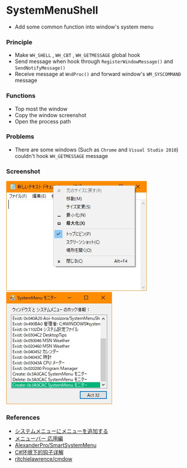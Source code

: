 # SystemMenuShell
+ Add some common function into window's system menu

### Principle
+ Make `WH_SHELL` , `WH_CBT` , `WH_GETMESSAGE` global hook
+ Send message when hook through `RegisterWindowMessage()` and `SendNotifyMessage()`
+ Receive message at `WndProc()` and forward window's `WM_SYSCOMMAND` message

### Functions
+ Top most the window
+ Copy the window screenshot
+ Open the process path

### Problems
+ There are some windows (Such as `Chrome` and `Visual Studio 2010`) couldn't hook `WH_GETMESSAGE` message

### Screenshot

![Screenshot](./Assets/Screenshot.jpg)
![Screenshot](./Assets/Screenshot_2.jpg)

### References
+ [システムメニューにメニューを追加する](https://www.ipentec.com/document/csharp-add-menu-item-in-system-menu)
+ [メニューバー 応用編](http://www-higashi.ist.osaka-u.ac.jp/~k-maeda/vcpp/sec6-3menuapp.html)
+ [AlexanderPro/SmartSystemMenu](https://github.com/AlexanderPro/SmartSystemMenu)
+ [C#环境下的钩子详解](https://blog.csdn.net/slimboy123/article/details/5689831)
+ [ritchielawrence/cmdow](https://github.com/ritchielawrence/cmdow)
